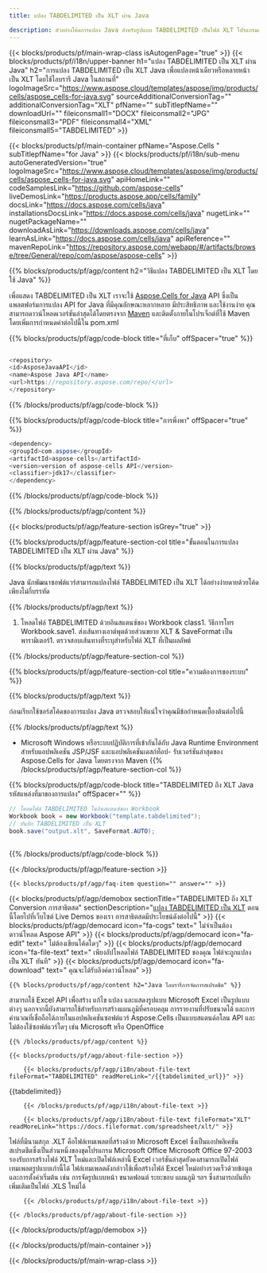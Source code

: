 ```yaml
---
title: แปลง TABDELIMITED เป็น XLT ผ่าน Java 

description: ตัวอย่างโค้ดการแปลง Java สำหรับรูปแบบ TABDELIMITED เป็นไฟล์ XLT โปรแกรมเมอร์สามารถใช้โค้ดตัวอย่างนี้เพื่อส่งออกสเปรดชีต Excel & OpenOffice ไปยัง XLT ภายในแอปพลิเคชันบนเว็บหรือเดสก์ท็อป Java
---
```

{{< blocks/products/pf/main-wrap-class isAutogenPage="true" >}}
{{< blocks/products/pf/i18n/upper-banner h1="แปลง TABDELIMITED เป็น XLT ผ่าน Java" h2="การแปลง TABDELIMITED เป็น XLT Java เพื่อแปลงหน้าเดียวหรือหลายหน้าเป็น XLT โดยใช้ไลบรารี Java ในสถานที่" logoImageSrc="https://www.aspose.cloud/templates/aspose/img/products/cells/aspose_cells-for-java.svg" sourceAdditionalConversionTag="" additionalConversionTag="XLT" pfName="" subTitlepfName="" downloadUrl="" fileiconsmall1="DOCX" fileiconsmall2="JPG" fileiconsmall3="PDF" fileiconsmall4="XML" fileiconsmall5="TABDELIMITED" >}}

{{< blocks/products/pf/main-container pfName="Aspose.Cells " subTitlepfName="for Java" >}}
{{< blocks/products/pf/i18n/sub-menu autoGeneratedVersion="true" logoImageSrc="https://www.aspose.cloud/templates/aspose/img/products/cells/aspose_cells-for-java.svg" apiHomeLink="" codeSamplesLink="https://github.com/aspose-cells" liveDemosLink="https://products.aspose.app/cells/family" docsLink="https://docs.aspose.com/cells/java" installationsDocsLink="https://docs.aspose.com/cells/java" nugetLink="" nugetPackageName="" downloadAsLink="https://downloads.aspose.com/cells/java" learnAsLink="https://docs.aspose.com/cells/java" apiReference="" mavenRepoLink="https://repository.aspose.com/webapp/#/artifacts/browse/tree/General/repo/com/aspose/aspose-cells" >}}

{{% blocks/products/pf/agp/content h2="วิธีแปลง TABDELIMITED เป็น XLT โดยใช้ Java" %}}

 เพื่อแสดง TABDELIMITED เป็น XLT เราจะใช้
 [Aspose.Cells for Java](https://products.aspose.com/cells/java) 
 API ซึ่งเป็นแพลตฟอร์มการแปลง API for Java ที่มีคุณลักษณะหลากหลาย มีประสิทธิภาพ และใช้งานง่าย คุณสามารถดาวน์โหลดเวอร์ชันล่าสุดได้โดยตรงจาก
 [Maven](https://repository.aspose.com/webapp/#/artifacts/browse/tree/General/repo/com/aspose/aspose-cells) 
 และติดตั้งภายในโปรเจ็กต์ที่ใช้ Maven โดยเพิ่มการกำหนดค่าต่อไปนี้ใน pom.xml

{{% blocks/products/pf/agp/code-block title="ที่เก็บ" offSpacer="true" %}}

```cs

<repository>
<id>AsposeJavaAPI</id>
<name>Aspose Java API</name>
<url>https://repository.aspose.com/repo/</url>
</repository>


```

{{% /blocks/products/pf/agp/code-block %}}

{{% blocks/products/pf/agp/code-block title="การพึ่งพา" offSpacer="true" %}}

```cs
<dependency>
<groupId>com.aspose</groupId>
<artifactId>aspose-cells</artifactId>
<version>version of aspose-cells API</version>
<classifier>jdk17</classifier>
</dependency>


```

{{% /blocks/products/pf/agp/code-block %}}

{{% /blocks/products/pf/agp/content %}}

{{< blocks/products/pf/agp/feature-section isGrey="true" >}}

{{% blocks/products/pf/agp/feature-section-col title="ขั้นตอนในการแปลง TABDELIMITED เป็น XLT ผ่าน Java" %}}

{{% blocks/products/pf/agp/text %}}

 Java นักพัฒนาซอฟต์แวร์สามารถแปลงไฟล์ TABDELIMITED เป็น XLT ได้อย่างง่ายดายด้วยโค้ดเพียงไม่กี่บรรทัด

{{% /blocks/products/pf/agp/text %}}

1. โหลดไฟล์ TABDELIMITED ด้วยอินสแตนซ์ของ Workbook class1. วิธีการโทร Workbook.save1. ส่งเส้นทางเอาต์พุตด้วยส่วนขยาย XLT & SaveFormat เป็นพารามิเตอร์1. ตรวจสอบเส้นทางที่ระบุสำหรับไฟล์ XLT ที่เป็นผลลัพธ์

{{% /blocks/products/pf/agp/feature-section-col %}}

{{% blocks/products/pf/agp/feature-section-col title="ความต้องการของระบบ" %}}

{{% blocks/products/pf/agp/text %}}

 ก่อนเรียกใช้ซอร์สโค้ดของการแปลง Java ตรวจสอบให้แน่ใจว่าคุณมีข้อกำหนดเบื้องต้นต่อไปนี้

{{% /blocks/products/pf/agp/text %}}

- Microsoft Windows หรือระบบปฏิบัติการที่เข้ากันได้กับ Java Runtime Environment สำหรับแอปพลิเคชัน JSP/JSF และแอปพลิเคชันเดสก์ท็อป- รับเวอร์ชันล่าสุดของ Aspose.Cells for Java โดยตรงจาก Maven
{{% /blocks/products/pf/agp/feature-section-col %}}

{{% blocks/products/pf/agp/code-block title="TABDELIMITED ถึง XLT Java รหัสแหล่งที่มาของการแปลง" offSpacer="" %}}

```cs
// โหลดไฟล์ TABDELIMITED ในอินสแตนซ์ของ Workbook
Workbook book = new Workbook("template.tabdelimited");
// บันทึก TABDELIMITED เป็น XLT
book.save("output.xlt", SaveFormat.AUTO);   
   


```

{{% /blocks/products/pf/agp/code-block %}}

{{< /blocks/products/pf/agp/feature-section >}}

    {{< blocks/products/pf/agp/faq-item question="" answer="" >}}
 

<!-- aboutfile Starts -->

{{< blocks/products/pf/agp/demobox sectionTitle="TABDELIMITED ถึง XLT Conversion การสาธิตสด" sectionDescription="[แปลง TABDELIMITED เป็น XLT](https://products.aspose.app/cells/conversion/tabdelimited-to-xlt) ตอนนี้โดยไปที่เว็บไซต์ Live Demos ของเรา การสาธิตสดมีประโยชน์ดังต่อไปนี้" >}}
        {{< blocks/products/pf/agp/democard icon="fa-cogs" text=" ไม่จำเป็นต้องดาวน์โหลด Aspose API" >}}
        {{< blocks/products/pf/agp/democard icon="fa-edit" text=" ไม่ต้องเขียนโค้ดใดๆ" >}}
        {{< blocks/products/pf/agp/democard icon="fa-file-text" text=" เพียงอัปโหลดไฟล์ TABDELIMITED ของคุณ ไฟล์จะถูกแปลงเป็น XLT ทันที" >}}
        {{< blocks/products/pf/agp/democard icon="fa-download" text=" คุณจะได้รับลิงค์ดาวน์โหลด" >}}

    {{% blocks/products/pf/agp/content h2="Java ไลบรารีการจัดการสเปรดชีต" %}}

 สามารถใช้ Excel API เพื่อสร้าง แก้ไข แปลง และแสดงรูปแบบ Microsoft Excel เป็นรูปแบบต่างๆ นอกจากนี้ยังสามารถใช้สำหรับการสร้างแผนภูมิที่ครอบคลุม การรายงานที่ปรับขนาดได้ และการคำนวณที่เชื่อถือได้ภายในแอปพลิเคชันซอฟต์แวร์ Aspose.Cells เป็นแบบสแตนด์อโลน API และไม่ต้องใช้ซอฟต์แวร์ใดๆ เช่น Microsoft หรือ OpenOffice  



    {{% /blocks/products/pf/agp/content %}}

    {{< blocks/products/pf/agp/about-file-section >}}

        {{< blocks/products/pf/agp/i18n/about-file-text fileFormat="TABDELIMITED" readMoreLink="/{{tabdelimited_url}}" >}}

{{tabdelimited}}

        {{< /blocks/products/pf/agp/i18n/about-file-text >}}

        {{< blocks/products/pf/agp/i18n/about-file-text fileFormat="XLT" readMoreLink="https://docs.fileformat.com/spreadsheet/xlt/" >}}

ไฟล์ที่มีนามสกุล .XLT คือไฟล์เทมเพลตที่สร้างด้วย Microsoft Excel ซึ่งเป็นแอปพลิเคชันสเปรดชีตซึ่งเป็นส่วนหนึ่งของชุดโปรแกรม Microsoft Office Microsoft Office 97-2003 รองรับการสร้างไฟล์ XLT ใหม่และเปิดไฟล์เหล่านี้ Excel เวอร์ชันล่าสุดยังคงสามารถเปิดไฟล์เทมเพลตรูปแบบเก่านี้ได้ ไฟล์เทมเพลตดังกล่าวใช้เพื่อสร้างไฟล์ Excel ใหม่อย่างรวดเร็วด้วยข้อมูลและการตั้งค่าเริ่มต้น เช่น การจัดรูปแบบหน้า ขนาดฟอนต์ ระยะขอบ แผนภูมิ ฯลฯ ซึ่งสามารถบันทึกเพิ่มเติมเป็นไฟล์ .XLS ใหม่ได้

        {{< /blocks/products/pf/agp/i18n/about-file-text >}}

    {{< /blocks/products/pf/agp/about-file-section >}}

{{< /blocks/products/pf/agp/demobox >}}

<!-- aboutfile Ends -->



{{< /blocks/products/pf/main-container >}}
    
{{< /blocks/products/pf/main-wrap-class >}}
